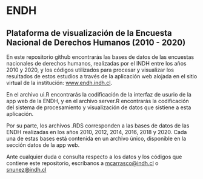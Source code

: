 # ENDH

## Plataforma de visualización de la Encuesta Nacional de Derechos Humanos (2010 - 2020)

En este repositorio github encontrarás las bases de datos de las encuestas nacionales de derechos humanos, realizadas por el INDH entre los años 2010 y 2020, y los códigos utilizados para procesar y visualizar los resultados de estos estudios a través de la aplicación web alojada en el sitio virtual de la institución: www.endh.indh.cl.

En el archivo ui.R encontrarás la codificación de la interfaz de usurio de la app web de la ENDH, y en el archivo server.R encontrarás la codificación del sistema de procesamiento y visualización de datos que sistiene a esta aplicación.

Por su parte, los archivos .RDS corresponden a las bases de datos de las ENDH realizadas en los años 2010, 2012, 2014, 2016, 2018 y 2020. Cada una de estas bases está contenida en un archivo único, disponible en la sección datos de la app web.

Ante cualquier duda o consulta respecto a los datos y los códigos que contiene este repositorio, escríbanos a mcarrasco@indh.cl o snunez@indh.cl
